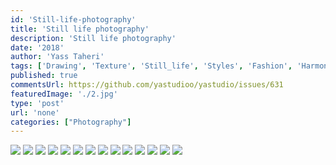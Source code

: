 ```yaml
---
id: 'Still-life-photography'
title: 'Still life photography'
description: 'Still life photography'
date: '2018'
author: 'Yass Taheri'
tags: ['Drawing', 'Texture', 'Still_life', 'Styles', 'Fashion', 'Harmony', 'Tehran']
published: true
commentsUrl: https://github.com/yastudioo/yastudio/issues/631
featuredImage: './2.jpg'
type: 'post'
url: 'none'
categories: ["Photography"]
---
```

![](./2.jpg)
![](./3.jpg)
![](./5.jpg)
![](./6.jpg)
![](./7.jpg)
![](./8.jpg)
![](./9.jpg)
![](./10.jpg)
![](./11.jpg)
![](./12.jpg)
![](./13.jpg)
![](./14.jpg)
![](./17.jpg)
![](./21.jpg)
